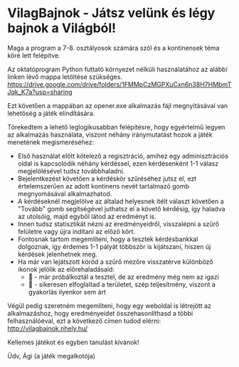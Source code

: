# VilagBajnok - Játsz velünk és légy bajnok a Világból!

Maga a program a 7-8. osztályosok számára szól és a kontinensek téma köré lett felépítve.

Az oktatóprogram Python futtató környezet nélküli használatához az alábbi linken lévő mappa letöltése szükséges.
https://drive.google.com/drive/folders/1FMMpCzMGPXuCxn6n38H7HMbmTJqk_K7a?usp=sharing

Ezt követően a mappában az opener.exe alkalmazás fájl megnyitásával van lehetőség a játék elindítására.

Törekedtem a lehető leglogikusabban felépítésre, hogy egyértelmű legyen az alkalmazás használata, viszont néhány iránymutatást hozok a játék menetének megismeréséhez:

 - Első használat előtt kötelező a regisztráció, amihez egy adminisztrációs oldal is kapcsolódik néhány kérdéssel,
   ezen kérdésenként 1-1 válasz megjelölésével tudsz továbbhaladni.
 - Bejelentkezést követően a kérdéskör szűréséhez jutsz el, ezt értelemszerűen az adott kontinens nevét tartalmazó gomb megnyomásával alkalmazhatod.
 - A kérdéseknél megjelölve az általad helyesnek ítélt választ követően a "Tovább" gomb segítségével juthatsz el a követő kérdésig,
   így haladva az utolsóig, majd egyből látod az eredményt is.
 - Innen tudsz statisztikát nézni az eredményeidről, visszalépni a szűrő felületre vagy újra indítani az előző kört.
 - Fontosnak tartom megemlíteni, hogy a tesztek kérdésbankkal dolgoznak, így érdemes 1-1 pályát többször is kijátszani,
   hiszen új kérdések jelenhetnek meg.
 - Ha már van lejátszott köröd a szűrő mezőre visszatérve különböző ikonok jelölik az előrehaladásaid:
    - 👣 - már próbálkoztál a tesztel, de az eredmény még nem az igazi
    - 🚩 - sikeresen elfoglaltad a területet, szép teljesítmény, viszont a gyakorlás ilyenkor sem árt 


Végül pedig szeretném megemlíteni, hogy egy weboldal is létrejött az alkalmazáshoz, hogy eredményeidet összehasonlíthasd a többi felhasználóéval,
ezt a  következő címen tudod elérni: http://vilagbajnok.nhely.hu/

Kellemes játékot és egyben tanulást kívánok!

Üdv,
Ági (a játék megalkotója)

